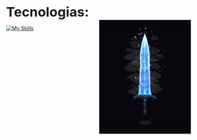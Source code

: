 
<h1 align="left" style="font-size: 36px; margin-bottom: 0;">Tecnologias: </h1>
<img align="right" width="250" src="https://github.com/FelipeCostaq/FelipeCostaq/blob/main/moonlight.gif?raw=true" alt="moonlight">

[![My Skills](https://skillicons.dev/icons?i=cs,dotnet,wasm,git,html,css)](https://skillicons.dev)




